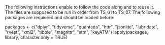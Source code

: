 The following instructions enable to follow the code along and to reuse it.
The files are supposed to be run in order from TS_01 to TS_07.
The following packages are requiered and should be loaded before: 

packages <- c("dplyr", "tidyverse", "quanteda", "httr", "jsonlite", "lubridate", 
              "rvest", "xml2", "tibble", "magrittr", "stm", "keyATM")
lapply(packages, library, character.only = TRUE)

